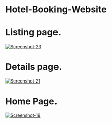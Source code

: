 # Hotel-Booking-Website


<h1>Listing page.</h1>
  
<a href="https://ibb.co/zVBKq9R"><img src="https://i.ibb.co/8gfF1v5/Screenshot-23.png" alt="Screenshot-23" border="0"></a>

<h1>Details page.</h1>
  
<a href="https://ibb.co/X7vqqzK"><img src="https://i.ibb.co/GWbqqV8/Screenshot-21.png" alt="Screenshot-21" border="0"></a>

<h1>Home Page.</h1>

<a href="https://ibb.co/YhdfZ3G"><img src="https://i.ibb.co/bXvNJPn/Screenshot-19.png" alt="Screenshot-19" border="0"></a>
